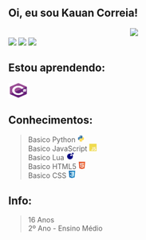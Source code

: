 ## Oi, eu sou Kauan Correia!
<div align="center">
  <a href="https://github.com/kauan2812">
  <img height="180em" src="https://github-readme-stats.vercel.app/api?username=kauan2812&show_icons=true&theme=dark&include_all_commits=true&count_private=true"/>
</div>

<div> 
  <a href="https://www.instagram.com/kauan_xdd/" target="_blank"><img src="https://img.shields.io/badge/-Instagram-%23E4405F?style=for-the-badge&logo=instagram&logoColor=white" target="_blank"></a>
  <a href = "mailto:kcorreia925@gmail.com"><img src="https://img.shields.io/badge/-Gmail-%23333?style=for-the-badge&logo=gmail&logoColor=white" target="_blank"></a>
  <a href="https://www.linkedin.com/in/kauan-correia-004198207/" target="_blank"><img src="https://img.shields.io/badge/-LinkedIn-%230077B5?style=for-the-badge&logo=linkedin&logoColor=white" target="_blank"></a> 
 
</div>

## Estou aprendendo:
<img height="30" width="40" src="https://raw.githubusercontent.com/devicons/devicon/master/icons/csharp/csharp-original.svg">

## Conhecimentos: 
>  Basico Python <img height="15" width="15" src="https://raw.githubusercontent.com/devicons/devicon/master/icons/python/python-original.svg"> <br /> 
  Basico JavaScript <img height="15" width="15" src="https://raw.githubusercontent.com/devicons/devicon/master/icons/javascript/javascript-plain.svg"> <br  />
  Basico Lua <img height="15" width="15" src="https://raw.githubusercontent.com/devicons/devicon/master/icons/lua/lua-original.svg"> <br /> 
  Basico HTML5 <img height="15" width="15" src="https://raw.githubusercontent.com/devicons/devicon/master/icons/html5/html5-original.svg"> <br />
  Basico CSS <img height="15" width="15" src="https://raw.githubusercontent.com/devicons/devicon/master/icons/css3/css3-original.svg"> <br />

## Info: 
> 16 Anos <br /> 
 2º Ano - Ensino Médio <br /> 

<!---
kauan2812/kauan2812 is a ✨ special ✨ repository because its `README.md` (this file) appears on your GitHub profile.
You can click the Preview link to take a look at your changes.
--->
